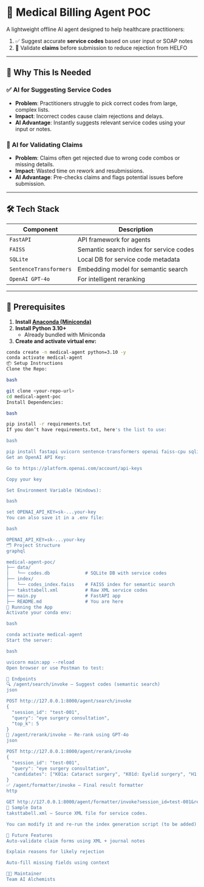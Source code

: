 # 🧠 Medical Billing Agent POC

A lightweight offline AI agent designed to help healthcare practitioners:

1. ✅ Suggest accurate **service codes** based on user input or SOAP notes
2. 🚨 Validate **claims** before submission to reduce rejection from HELFO

---

## 📌 Why This Is Needed

### ✅ AI for Suggesting Service Codes
- **Problem**: Practitioners struggle to pick correct codes from large, complex lists.
- **Impact**: Incorrect codes cause claim rejections and delays.
- **AI Advantage**: Instantly suggests relevant service codes using your input or notes.

### 🚨 AI for Validating Claims
- **Problem**: Claims often get rejected due to wrong code combos or missing details.
- **Impact**: Wasted time on rework and resubmissions.
- **AI Advantage**: Pre-checks claims and flags potential issues before submission.

---

## 🛠️ Tech Stack

| Component          | Description                              |
|--------------------|------------------------------------------|
| `FastAPI`          | API framework for agents                 |
| `FAISS`            | Semantic search index for service codes |
| `SQLite`           | Local DB for service code metadata      |
| `SentenceTransformers` | Embedding model for semantic search |
| `OpenAI GPT-4o`    | For intelligent reranking               |

---

## 🧰 Prerequisites

1. **Install [Anaconda (Miniconda)](https://docs.conda.io/en/latest/miniconda.html)**
2. **Install Python 3.10+**
    - Already bundled with Miniconda
3. **Create and activate virtual env:**

```bash
conda create -n medical-agent python=3.10 -y
conda activate medical-agent
📦 Setup Instructions
Clone the Repo:

bash

git clone <your-repo-url>
cd medical-agent-poc
Install Dependencies:

bash

pip install -r requirements.txt
If you don’t have requirements.txt, here's the list to use:

bash

pip install fastapi uvicorn sentence-transformers openai faiss-cpu sqlite-utils python-dotenv
Get an OpenAI API Key:

Go to https://platform.openai.com/account/api-keys

Copy your key

Set Environment Variable (Windows):

bash

set OPENAI_API_KEY=sk-...your-key
You can also save it in a .env file:

bash

OPENAI_API_KEY=sk-...your-key
🗂️ Project Structure
graphql

medical-agent-poc/
├── data/
│   └── codes.db             # SQLite DB with service codes
├── index/
│   └── codes_index.faiss    # FAISS index for semantic search
├── taksttabell.xml          # Raw XML service codes
├── main.py                  # FastAPI app
├── README.md                # You are here
🚀 Running the App
Activate your conda env:

bash

conda activate medical-agent
Start the server:

bash

uvicorn main:app --reload
Open browser or use Postman to test:

📌 Endpoints
🔍 /agent/search/invoke — Suggest codes (semantic search)
json

POST http://127.0.0.1:8000/agent/search/invoke
{
  "session_id": "test-001",
  "query": "eye surgery consultation",
  "top_k": 5
}
🧠 /agent/rerank/invoke — Re-rank using GPT-4o
json

POST http://127.0.0.1:8000/agent/rerank/invoke
{
  "session_id": "test-001",
  "query": "eye surgery consultation",
  "candidates": ["K01a: Cataract surgery", "K01d: Eyelid surgery", "H1: Blåresept application"]
}
✅ /agent/formatter/invoke — Final result formatter
http

GET http://127.0.0.1:8000/agent/formatter/invoke?session_id=test-001&result=K01a
🧪 Sample Data
taksttabell.xml – Source XML file for service codes.

You can modify it and re-run the index generation script (to be added).

🔮 Future Features
Auto-validate claim forms using XML + journal notes

Explain reasons for likely rejection

Auto-fill missing fields using context

👨‍💻 Maintainer
Team AI Alchemists